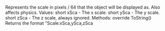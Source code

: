 Represents the scale in pixels / 64 that the object will be displayed as.
Also affects physics.
Values:
    short xSca - The x scale.
    short ySca - The y scale.
    short zSca - The z scale, always ignored.
Methods:
    override ToString() Returns the format "Scale:xSca,ySca,zSca